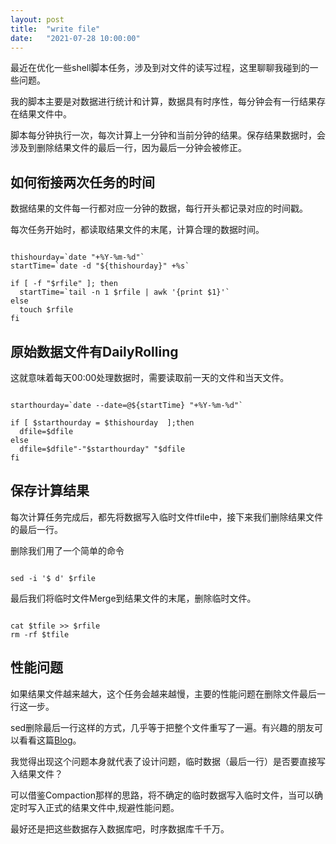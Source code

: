 ```yaml
---
layout: post
title:  "write file"
date:   "2021-07-28 10:00:00"
---
```



最近在优化一些shell脚本任务，涉及到对文件的读写过程，这里聊聊我碰到的一些问题。

我的脚本主要是对数据进行统计和计算，数据具有时序性，每分钟会有一行结果存在结果文件中。

脚本每分钟执行一次，每次计算上一分钟和当前分钟的结果。保存结果数据时，会涉及到删除结果文件的最后一行，因为最后一分钟会被修正。


## 如何衔接两次任务的时间

数据结果的文件每一行都对应一分钟的数据，每行开头都记录对应的时间戳。

每次任务开始时，都读取结果文件的末尾，计算合理的数据时间。

```

thishourday=`date "+%Y-%m-%d"`
startTime=`date -d "${thishourday}" +%s`

if [ -f "$rfile" ]; then
  startTime=`tail -n 1 $rfile | awk '{print $1}'`
else
  touch $rfile
fi

```


## 原始数据文件有DailyRolling

这就意味着每天00:00处理数据时，需要读取前一天的文件和当天文件。

```

starthourday=`date --date=@${startTime} "+%Y-%m-%d"`

if [ $starthourday = $thishourday  ];then
  dfile=$dfile
else
  dfile=$dfile"-"$starthourday" "$dfile
fi

```


## 保存计算结果

每次计算任务完成后，都先将数据写入临时文件tfile中，接下来我们删除结果文件的最后一行。

删除我们用了一个简单的命令

```

sed -i '$ d' $rfile

```

最后我们将临时文件Merge到结果文件的末尾，删除临时文件。

```

cat $tfile >> $rfile
rm -rf $tfile

```

## 性能问题

如果结果文件越来越大，这个任务会越来越慢，主要的性能问题在删除文件最后一行这一步。

sed删除最后一行这样的方式，几乎等于把整个文件重写了一遍。有兴趣的朋友可以看看这篇[Blog](https://www.codenong.com/4881930/)。

我觉得出现这个问题本身就代表了设计问题，临时数据（最后一行）是否要直接写入结果文件？

可以借鉴Compaction那样的思路，将不确定的临时数据写入临时文件，当可以确定时写入正式的结果文件中,规避性能问题。

最好还是把这些数据存入数据库吧，时序数据库千千万。